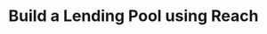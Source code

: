 ---
title: "Build a Lending Pool using Reach"
description: "This tutorial will run through how to use Reach to build a lending pool, a smart contract that allows users to deposit and borrow money, allowing businesses to build applications that can leverage the power of interest generation. This guide covers: initial scaffolding and participant interfaces, front-end setup in Javascript, implementing the core transaction loop, implementing and testing the logic for lending users, implementing and testing the logic for borrowing users, implementing and testing the debt tokenization, Implementing and testing the interest calculation logic, and basic verification of lending pool."
type: "tutorial"
category: "Smart Contract,Others"
difficulty: "Advanced"
summary: "Build a smart contract to regulate a lending pool."
file_path: ""
image: "https://assets-global.website-files.com/5e39e095596498a8b9624af1/5ffca6e3e0d8ad9231cc2af6_Portfolio-course---final.png"
link: "https://developer.algorand.org/tutorials/building-a-lending-pool-using-reach/"
status: "open"
---